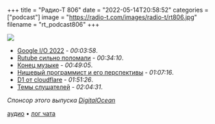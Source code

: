 +++
title = "Радио-Т 806"
date = "2022-05-14T20:58:52"
categories = ["podcast"]
image = "https://radio-t.com/images/radio-t/rt806.jpg"
filename = "rt_podcast806"
+++

![](https://radio-t.com/images/radio-t/rt806.jpg)

- [Google I/O 2022](https://www.theverge.com/2022/5/11/23066583/google-io-2022-biggest-announcements-pixel-watch-6a-buds-tablet) - *00:03:58*.
- [Rutube сильно поломали](https://habr.com/ru/news/t/665052/) - *00:34:10*.
- [Конец музыке](https://www.apple.com/newsroom/2022/05/the-music-lives-on/) - *00:49:05*.
- [Нишевый программист и его перспективы](https://ano.ee/blog/the-niche-programmer) - *01:07:16*.
- [D1 от cloudflare](https://blog.cloudflare.com/introducing-d1/) - *01:51:26*.
- [Темы слушателей](https://radio-t.com/p/2022/05/11/prep-806/) - *02:04:31*.

*Спонсор этого выпуска [DigitalOcean](https://do.co/radiot)*


[аудио](https://cdn.radio-t.com/rt_podcast806.mp3) • [лог чата](https://chat.radio-t.com/logs/radio-t-806.html)
<audio src="https://cdn.radio-t.com/rt_podcast806.mp3" preload="none"></audio>
